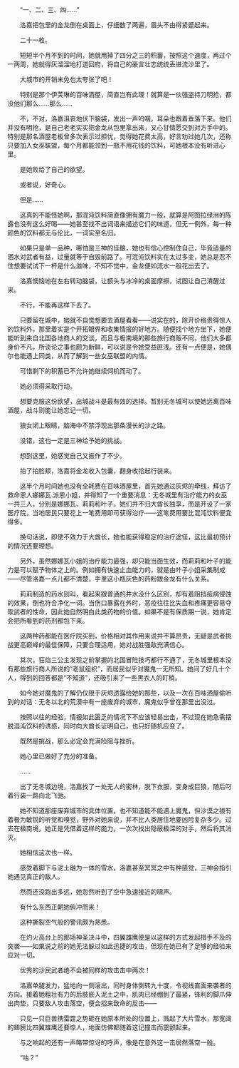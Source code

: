 　　“一、二、三、四……”

　　洛嘉把包里的金龙倒在桌面上，仔细数了两遍，眉头不由得紧蹙起来。

　　二十一枚。

　　短短半个月不到的时间，她就用掉了四分之三的积蓄，按照这个速度，再过个一两周，她就得灰溜溜地打道回府，将自己的豪言壮志统统丢进流沙里了。

　　大城市的开销未免也太夸张了吧！

　　特别是那个伊芙琳的百味酒屋，简直岂有此理！就算是一伙强盗持刀明抢，都没他们那么……那么……

　　不，不对，洛嘉沮丧地伏下脑袋，发出一声呜咽，耳朵也跟着垂落下来。他们并没有明抢，是自己老老实实把金龙从包里拿出来，又心甘情愿交到对方手中的。特别是那名酒屋老板曾多次表示过担忧，觉得她花费太高，好言劝过她几次，还称只要加入女巫联盟，每个月都能领到一瓶不用花钱的饮料，可她根本没有听进心里。

　　是她败给了自己的欲望。

　　或者说，好奇心。

　　但是……

　　这真的不能怪她啊，那混沌饮料简直像拥有魔力一般，就算是阿图拉绿洲的陈露也没有这么好喝——她甚至找不出词语来描述它们的味道，但无一例外，每一种颜色的饮料都无与伦比，一词实至名归。

　　如果只是单一品种，哪怕是三神的佳酿，她也有信心控制住自己，毕竟适量的酒水对武者有益，过量就等于自毁前路了。可混沌饮料实在太过多变，她总是忍不住想要试试下一杯是什么滋味，不知不觉中，金龙便如流水一般花出去了。

　　洛嘉懊恼地在左右转动脑袋，让额头与冰冷的桌面摩擦，试图让自己清醒过来。

　　不行，不能再这样下去了。

　　只要留在城中，她就不自觉想要去酒屋看看——说实在的，除开价格贵得惊人的饮料外，那里着实是个开拓眼界和收集情报的好地方。随便找个地方坐下，她便能听到来自北国各地商人的交谈，而且与极南境的那些旅行商贩不同，他们大多都身价不凡，所谈论之事也颇为新鲜，可以说是令她受益匪浅。还有一点便是，她偶尔也能遇上同类，从而了解到一些女巫联盟的内情。

　　可惜剩下的积蓄已不允许她继续伺机而动了。

　　她必须得采取行动。

　　想要克服这份欲望，出城战斗是最有效的选择。暂别无冬城可以使她远离百味酒屋，战斗则能让她忘记一切。

　　狼女闭上眼睛，脑海中不禁浮现出那条漫长的沙之路。

　　没错，这也一定是三神给予她的挑战。

　　想到这里，她感觉自己又振作了不少。

　　拍了拍脸颊，洛嘉将金龙收入包囊，翻身收拾起行装来。

　　这半个月时间她也没有全耗费在百味酒屋里，首先她通过灰烬的牵线，拜访了救命恩人娜娜瓦.派恩小姐，并得知了一个重要消息：无冬城里有治疗能力的女巫一共三人，分别是娜娜瓦、莉莉和叶子。她们并不归大酋长独享，而是开设了一家医疗院，当地居民只要花上一笔费用即可获得治疗——这笔费用要比混沌饮料便宜得多。

　　换句话说，即使不效力于大酋长，她也能获得稳定的治疗途径，这比最初预计的情况还要理想。

　　另外，虽然娜娜瓦小姐的治疗能力最强，却只能当面生效，而莉莉和叶子的能力是可以赋予物体之上的。例如拥有快速止血能力的，就是由叶子小姐采集制成——尽管洛嘉一点儿都不清楚，手里这小瓶灰色的药粉跟金龙有什么关系。

　　莉莉制造的药水则叫，看起来跟普通的井水没什么区别，却有着阻挡疫病侵蚀的效果，倒也符合净化一词。当伤口暴露在外时，恶疫往往比失血和疼痛更容易夺取武者的性命，因此她自然明白此类药物的价值。如果不是有保质期一说，她肯定会把所看到的药剂都包下来。

　　这两种药都能在医疗院买到，价格相对其作用来说并不算昂贵，无疑是武者挑战更高巅峰的最佳保障，只要合理运用，她对战胜强敌充满信心。

　　其次，狂焰三公主发现之前掌握的北国冒险技巧都行不通了，无冬城里根本没有那些旅行商人所说的“老鼠组织”，而居民似乎对魔鬼一无所知。她问了好几十个人，得到的回答都是“不知道”，还吸引来了一些黑衣人的盯梢。

　　如今她对魔鬼的了解仍仅限于灰烬透露给她的那些，以及一次在百味酒屋偷听到的对话：无冬以北的荒漠中有一座废弃的城市，魔鬼似乎曾在那里出没过。

　　按照以往的经验，情报如此匮乏的情况下不应该轻易出击，不过现在她急需摆脱混沌饮料的诱惑，同时向大酋长证明自己，也只好随机应变了。

　　既然是挑战，那么必定会充满险阻与挫折。

　　她心里已做好了充分的准备。

　　……

　　出了无冬城边境，洛嘉找了一处无人的密林，脱下衣服，变身成巨狼，随后叼着行装一路向北飞驰。

　　她不知道那座废弃城市的具体位置，也不知道能不能遇上魔鬼，但沙漠之狼有着极为敏锐的听觉和嗅觉，野外对她来说，并不比人类居住地要凶险复杂多少。过去在极南境，她正是凭借着这样的能力，一次次找出隐蔽极深的对手，然后将其消灭。

　　她相信这次也一样。

　　感受着脚下与泥土融为一体的雪水，洛嘉甚至冥冥之中有种感觉，三神会指引她遇见真正的敌人。

　　然而还没跑出多远，她忽然听到了空中急速接近的啸声。

　　有什么东西正朝她俯冲而来！

　　这种撕裂空气般的警讯颇为熟悉。

　　在灼火高台上的那场神圣决斗中，四翼雄鹰便是以这样的方式发起措手不及的突袭——如果说之前的她无法躲过如此迅捷的攻击，但现在她已有了足够的经验来应对一切。

　　优秀的沙民武者绝不会被同样的攻击击中两次！

　　洛嘉单腿发力，猛地向一侧滚出，同时身体倒转九十度，令视线直面来袭者的方向。接着她粗壮有力的后肢嵌入泥土之中，肌肉已经绷到了最紧，锋利的脚爪伸出肉垫，只要敌人攻击落空，便会招来致命的反击——

　　只见一只巨兽携雷霆之势砸在她原本所处的位置上，溅起了大片雪水，那宽阔的翅膀比四翼雄鹰还要惊人，地面仿佛都随着这记撞击而震颤起来。

　　与之响起的还有一声略带惊讶的呼声，像是在意外这一击居然落空一般。

　　“咕？”

　　

　　
